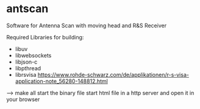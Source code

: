 # antscan
Software for Antenna Scan with moving head and R&S Receiver

Required Libraries for building:
* libuv
* libwebsockets
* libjson-c
* libpthread
* librsvisa https://www.rohde-schwarz.com/de/applikationen/r-s-visa-application-note_56280-148812.html

--> make all
start the binary file
start html file in a http server and open it in your browser
